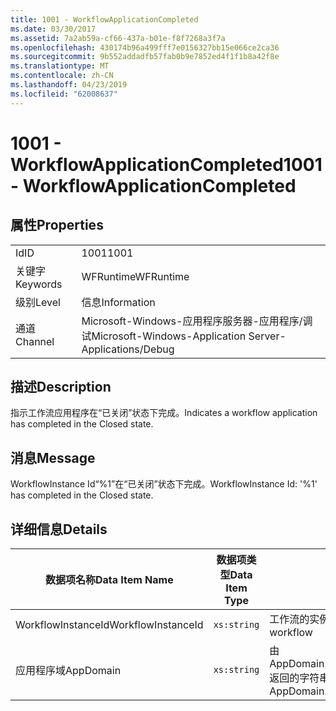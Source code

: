 ```yaml
---
title: 1001 - WorkflowApplicationCompleted
ms.date: 03/30/2017
ms.assetid: 7a2ab59a-cf66-437a-b01e-f8f7268a3f7a
ms.openlocfilehash: 430174b96a499fff7e0156327bb15e066ce2ca36
ms.sourcegitcommit: 9b552addadfb57fab0b9e7852ed4f1f1b8a42f8e
ms.translationtype: MT
ms.contentlocale: zh-CN
ms.lasthandoff: 04/23/2019
ms.locfileid: "62008637"
---
```

# <a name="1001---workflowapplicationcompleted"></a><span data-ttu-id="3e1f5-102">1001 - WorkflowApplicationCompleted</span><span class="sxs-lookup"><span data-stu-id="3e1f5-102">1001 - WorkflowApplicationCompleted</span></span>
## <a name="properties"></a><span data-ttu-id="3e1f5-103">属性</span><span class="sxs-lookup"><span data-stu-id="3e1f5-103">Properties</span></span>  
  
|||  
|-|-|  
|<span data-ttu-id="3e1f5-104">Id</span><span class="sxs-lookup"><span data-stu-id="3e1f5-104">ID</span></span>|<span data-ttu-id="3e1f5-105">1001</span><span class="sxs-lookup"><span data-stu-id="3e1f5-105">1001</span></span>|  
|<span data-ttu-id="3e1f5-106">关键字</span><span class="sxs-lookup"><span data-stu-id="3e1f5-106">Keywords</span></span>|<span data-ttu-id="3e1f5-107">WFRuntime</span><span class="sxs-lookup"><span data-stu-id="3e1f5-107">WFRuntime</span></span>|  
|<span data-ttu-id="3e1f5-108">级别</span><span class="sxs-lookup"><span data-stu-id="3e1f5-108">Level</span></span>|<span data-ttu-id="3e1f5-109">信息</span><span class="sxs-lookup"><span data-stu-id="3e1f5-109">Information</span></span>|  
|<span data-ttu-id="3e1f5-110">通道</span><span class="sxs-lookup"><span data-stu-id="3e1f5-110">Channel</span></span>|<span data-ttu-id="3e1f5-111">Microsoft-Windows-应用程序服务器-应用程序/调试</span><span class="sxs-lookup"><span data-stu-id="3e1f5-111">Microsoft-Windows-Application Server-Applications/Debug</span></span>|  
  
## <a name="description"></a><span data-ttu-id="3e1f5-112">描述</span><span class="sxs-lookup"><span data-stu-id="3e1f5-112">Description</span></span>  
 <span data-ttu-id="3e1f5-113">指示工作流应用程序在“已关闭”状态下完成。</span><span class="sxs-lookup"><span data-stu-id="3e1f5-113">Indicates a workflow application has completed in the Closed state.</span></span>  
  
## <a name="message"></a><span data-ttu-id="3e1f5-114">消息</span><span class="sxs-lookup"><span data-stu-id="3e1f5-114">Message</span></span>  
 <span data-ttu-id="3e1f5-115">WorkflowInstance Id“%1”在“已关闭”状态下完成。</span><span class="sxs-lookup"><span data-stu-id="3e1f5-115">WorkflowInstance Id: '%1' has completed in the Closed state.</span></span>  
  
## <a name="details"></a><span data-ttu-id="3e1f5-116">详细信息</span><span class="sxs-lookup"><span data-stu-id="3e1f5-116">Details</span></span>  
  
|<span data-ttu-id="3e1f5-117">数据项名称</span><span class="sxs-lookup"><span data-stu-id="3e1f5-117">Data Item Name</span></span>|<span data-ttu-id="3e1f5-118">数据项类型</span><span class="sxs-lookup"><span data-stu-id="3e1f5-118">Data Item Type</span></span>|<span data-ttu-id="3e1f5-119">描述</span><span class="sxs-lookup"><span data-stu-id="3e1f5-119">Description</span></span>|  
|--------------------|--------------------|-----------------|  
|<span data-ttu-id="3e1f5-120">WorkflowInstanceId</span><span class="sxs-lookup"><span data-stu-id="3e1f5-120">WorkflowInstanceId</span></span>|`xs:string`|<span data-ttu-id="3e1f5-121">工作流的实例 ID</span><span class="sxs-lookup"><span data-stu-id="3e1f5-121">The instance id for the workflow</span></span>|  
|<span data-ttu-id="3e1f5-122">应用程序域</span><span class="sxs-lookup"><span data-stu-id="3e1f5-122">AppDomain</span></span>|`xs:string`|<span data-ttu-id="3e1f5-123">由 AppDomain.CurrentDomain.FriendlyName 返回的字符串。</span><span class="sxs-lookup"><span data-stu-id="3e1f5-123">The string returned by AppDomain.CurrentDomain.FriendlyName.</span></span>|
